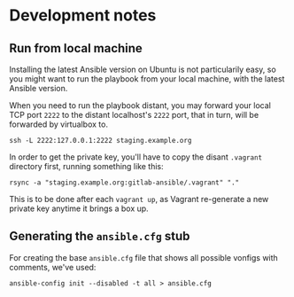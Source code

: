 Development notes
=================


Run from local machine
----------------------

Installing the latest Ansible version on Ubuntu is not particularily easy, so
you might want to run the playbook from your local machine, with the latest
Ansible version.

When you need to run the playbook distant, you may forward your local TCP port
`2222` to the distant localhost's `2222` port, that in turn, will be forwarded
by virtualbox to.

```shell
ssh -L 2222:127.0.0.1:2222 staging.example.org
```

In order to get the private key, you'll have to copy the disant `.vagrant`
directory first, running something like this:

```shell
rsync -a "staging.example.org:gitlab-ansible/.vagrant" "."
```

This is to be done after each `vagrant up`, as Vagrant re-generate a new
private key anytime it brings a box up.


Generating the `ansible.cfg` stub
---------------------------------

For creating the base `ansible.cfg` file that shows all possible vonfigs with
comments, we've used:

```shell
ansible-config init --disabled -t all > ansible.cfg
```

